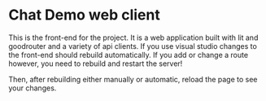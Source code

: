 # Chat Demo web client

This is the front-end for the project. It is a web application built with lit and goodrouter and a variety of api clients. If you use visual studio changes to the front-end should rebuild automatically. If you add or change a route however, you need to rebuild and restart the server!

Then, after rebuilding either manually or automatic, reload the page to see your changes.
